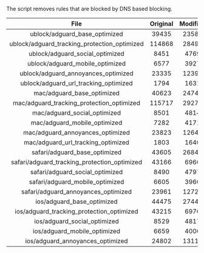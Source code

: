 The script removes rules that are blocked by DNS based blocking.


| File | Original | Modified |
|:----:|:-----:|:-----:|
| ublock/adguard_base_optimized | 39435 | 23585 |
| ublock/adguard_tracking_protection_optimized | 114868 | 28496 |
| ublock/adguard_social_optimized | 8451 | 4769 |
| ublock/adguard_mobile_optimized | 6577 | 3927 |
| ublock/adguard_annoyances_optimized | 23335 | 12393 |
| ublock/adguard_url_tracking_optimized | 1794 | 1631 |
| mac/adguard_base_optimized | 40623 | 24745 |
| mac/adguard_tracking_protection_optimized | 115717 | 29274 |
| mac/adguard_social_optimized | 8501 | 4814 |
| mac/adguard_mobile_optimized | 7282 | 4171 |
| mac/adguard_annoyances_optimized | 23823 | 12645 |
| mac/adguard_url_tracking_optimized | 1803 | 1640 |
| safari/adguard_base_optimized | 43605 | 26840 |
| safari/adguard_tracking_protection_optimized | 43166 | 6966 |
| safari/adguard_social_optimized | 8490 | 4797 |
| safari/adguard_mobile_optimized | 6605 | 3960 |
| safari/adguard_annoyances_optimized | 23961 | 12725 |
| ios/adguard_base_optimized | 44475 | 27443 |
| ios/adguard_tracking_protection_optimized | 43215 | 6976 |
| ios/adguard_social_optimized | 8529 | 4817 |
| ios/adguard_mobile_optimized | 6659 | 4000 |
| ios/adguard_annoyances_optimized | 24802 | 13116 |